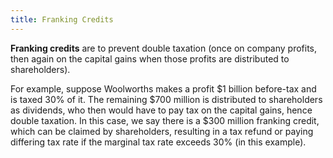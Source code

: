 ```yaml
---
title: Franking Credits
---
```


**Franking credits** are to prevent double taxation (once on company profits, then again on the capital gains when those profits are distributed to shareholders).

For example, suppose Woolworths makes a profit $1 billion before-tax and is taxed 30% of it. The remaining $700 million is distributed to shareholders as dividends, who then would have to pay tax on the capital gains, hence double taxation. In this case, we say there is a $300 million franking credit, which can be claimed by shareholders, resulting in a tax refund or paying differing tax rate if the marginal tax rate exceeds 30% (in this example).


